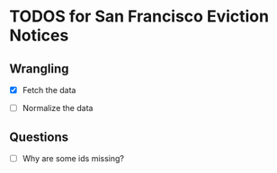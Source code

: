 TODOS for San Francisco Eviction Notices
==============================


## Wrangling

- [x] Fetch the data
- [ ] Normalize the data


## Questions

- [ ] Why are some ids missing?
